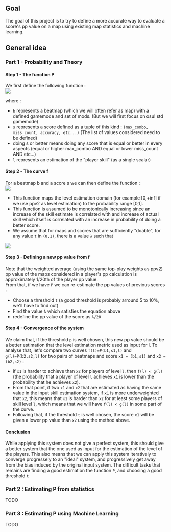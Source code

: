 ## Goal
The goal of this project is to try to define a more accurate way to evaluate a score's pp value on a map using existing map statistics and machine learning.

## General idea
### Part 1 - Probability and Theory
#### Step 1 - The function P
We first define the following function :  
<img src="https://render.githubusercontent.com/render/math?math=P(b,s,l) =\text{Probability that a random player of skill level l can do a score s or better on beatmap b}">

where :
- `b` represents a beatmap (which we will often refer as map) with a defined gamemode and set of mods. (But we will first focus on osu! std gamemode)
- `s` represents a score defined as a tuple of this kind : `(max_combo, miss_count, accuracy, etc...)` (The list of values considered need to be defined)
- doing s or better means doing any score that is equal or better in every aspects (equal or higher max_combo AND equal or lower miss_count AND etc...)
- `l` represents an estimation of the "player skill" (as a single scalar)

#### Step 2 - The curve f
For a beatmap b and a score s we can then define the function :  
<img src="https://render.githubusercontent.com/render/math?math=f_{(b,s)}(l) = P(b,s,l)">
- This function maps the level estimation domain (for example [0,+inf] if we use ppv2 as level estimation) to the probability range [0,1].
- This function is assumed to be monotonically increasing since an increase of the skill estimate is correlated with and increase of actual skill which itself is correlated with an increase in probability of doing a better score.
- We assume that for maps and scores that are sufficiently "doable", for any value `t` in `(0,1)`, there is a value `λ` such that  
<img src="https://render.githubusercontent.com/render/math?math=\forall l, l \gt \lambda \iff f_{(b,s)}(l) = P(b,s,l) \gt t">

#### Step 3 - Defining a new pp value from f
Note that the weighted average (using the same top-play weights as ppv2) pp value of the maps considered in a player's pp calculation is approximately 1/20th of the player pp value.  
From that, if we have `P` we can re-estimate the pp values of previous scores :
- Choose a threshold `t` (a good threshold is probably arround 5 to 10%, we'll have to find out)
- Find the value `λ` which satisfies the equation above
- redefine the pp value of the score as `λ/20`

#### Step 4 - Convergence of the system
We claim that, if the threshold `p` is well chosen, this new pp value should be a better estimation that the level estimation metric used as input for l.
To analyse that, let's compare two curves `f(l)=P(b1,s1,l)` and `g(l)=P(b2,s2,l)` for two pairs of beatmaps and score `x1 = (b1,s1)` and `x2 = (b2,s2)` :
- if `x1` is harder to achieve than `x2` for players of level `l`, then `f(l) < g(l)` (the probability that a player of level `l` achieves `x1` is lower than the probability that he achieves `x2`).
- From that point, if two `x1` and `x2` that are estimated as having the same value in the input skill estimation system, if `x1` is more underweighted that `x2`, this means that `x1` is harder than `x2` for at least some players of skill level `l`, which means that we will have `f(l) < g(l)` in some part of the curve.
- Following that, if the threshold `t` is well chosen, the score `x1` will be given a lower pp value than `x2` using the method above.

#### Conclusion
While applying this system does not give a perfect system, this should give a better system that the one used as input for the estimation of the level of the players.
This also means that we can apply this system iteratively to converge progressely to an "ideal" system, and progressively get away from the bias induced by the original input system.
The difficult tasks that remains are finding a good estimation the function `P`, and choosing a good threshold `t`

### Part 2 : Estimating P from statistics
TODO

### Part 3 : Estimating P using Machine Learning
TODO